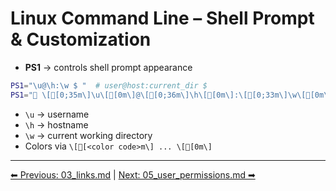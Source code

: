# Linux Command Line – Shell Prompt & Customization

* **PS1** → controls shell prompt appearance

```bash
PS1="\u@\h:\w $ "  # user@host:current_dir $
PS1="🐧 \[[0;35m\]\u\[[0m\]@\[[0;36m\]\h\[[0m\]:\[[0;33m\]\w\[[0m\] \$ "
````

* `\u` → username
* `\h` → hostname
* `\w` → current working directory
* Colors via `\[[<color code>m\] ... \[[0m\]`
---
[⬅ Previous: 03_links.md](03_links.md) | [Next: 05_user_permissions.md ➡](05_user_permissions.md)
